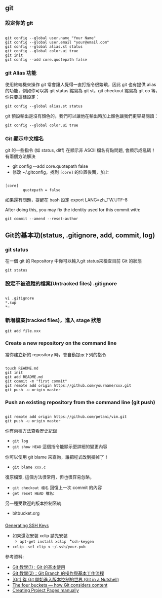 ## git

### 設定你的 git

<pre><code>
git config --global user.name "Your Name"
git config --global user.email "your@email.com"
git config --global alias.st status
git config --global color.ui true
git init
git config --add core.quotepath false
</code></pre>

### git Alias 功能

使用終端機來操作 git 常會讓人覺得一直打指令很繁瑣，因此 git 也有提供 alias 的功能，例如你可以將 git status 縮寫為 git st，git checkout 縮寫為 git co 等，你只要這樣設定：

`git config --global alias.st status`

git 預設輸出是沒有顏色的，我們可以讓他在輸出時加上顏色讓我們更容易閱讀：

`git config --global color.ui true`

### Git 顯示中文檔名 

git 的一些指令 (如 status, diff) 在顯示非 ASCII 檔名有點問題, 會顯示成亂碼！ 有兩個方法解決

* git config --add core.quotepath false
* 修改 ~/.gitconfig，找到 `[core]` 的位置後面，加上 
<pre><code>
[core]
        quotepath = false
</code></pre>

如果還有問題，提醒在 bash 設定 export LANG=zh_TW.UTF-8

After doing this, you may fix the identity used for this commit with:

    git commit --amend --reset-author


## Git的基本功(status, .gitignore, add, commit, log)

### git status

在一個 git 的 Repository 中你可以輸入git status來檢查目前 Git 的狀態

`git status`

### 設定不被追蹤的檔案(Untracked files) .gitignore

<pre><code>
vi .gitignore
*.swp
*~
</code></pre>

### 新增檔案(tracked files)，進入 stage 狀態

`git add file.xxx`

### Create a new repository on the command line

當你建立新的 repository 時，會自動提示下列的指令

<pre><code>
touch README.md
git init
git add README.md
git commit -m "first commit"
git remote add origin https://github.com/yourname/xxx.git
git push -u origin master
</code></pre>

### Push an existing repository from the command line (git push)

<pre><code>
git remote add origin https://github.com/petani/vim.git
git push -u origin master
</code></pre>

你有兩種方法查看歷史紀錄

* `git log`
* `git show HEAD` 這個指令能顯示更詳細的變更內容

你可以使用 git blame 來查詢，誰把程式改到攔掉了！

* `git blame xxx.c`

復原檔案, 這個方法很常用，但也很容易忽略。

* `git checkout 檔名`  回復上一次 commit 的內容
* `get reset HEAD 檔名`:


另一種受歡迎的版本控制系統
* bitbucket.org

### 

[Generating SSH Keys](https://help.github.com/articles/generating-ssh-keys)

* 如果還沒安裝 xclip 請先安裝
    * `apt-get install xclip `
*`ssh-keygen`
* `xclip -sel clip < ~/.ssh/your.pub`

參考資料:

* [Git 教學(1) : Git 的基本使用][git1]
* [Git 教學(2)：Git Branch 的操作與基本工作流程][git2]
* [[Git] 從 Git 開始進入版本控制的世界 (Git in a Nutshell)][git3]
* [The four buckets — how Git considers content][git4]
* [Creating Project Pages manually][git4]

[git1]: http://gogojimmy.net/2012/01/17/how-to-use-git-1-git-basic/
[git2]: http://blog.gogojimmy.net/2012/01/21/how-to-use-git-2-basic-usage-and-worflow/
[git3]: http://cg2010studio.wordpress.com/2011/12/15/git-%E5%BE%9E-git-%E9%96%8B%E5%A7%8B%E9%80%B2%E5%85%A5%E7%89%88%E6%9C%AC%E6%8E%A7%E5%88%B6%E7%9A%84%E4%B8%96%E7%95%8C-git-in-a-nutshell/
[git4]: http://365git.tumblr.com/post/472624933/the-four-buckets-how-git-considers-content
[git5]: https://help.github.com/articles/creating-project-pages-manually
